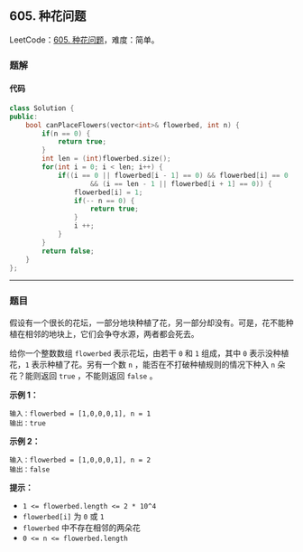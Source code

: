 ## 605. 种花问题

LeetCode：[605. 种花问题](https://leetcode.cn/problems/can-place-flowers/)，难度：简单。

### 题解

#### 代码

```c++
class Solution {
public:
    bool canPlaceFlowers(vector<int>& flowerbed, int n) {
        if(n == 0) {
            return true;
        }
        int len = (int)flowerbed.size();
        for(int i = 0; i < len; i++) {
            if((i == 0 || flowerbed[i - 1] == 0) && flowerbed[i] == 0 
                    && (i == len - 1 || flowerbed[i + 1] == 0)) {
                flowerbed[i] = 1;
                if(-- n == 0) {
                    return true;
                }
                i ++;
            }
        }
        return false;
    }
};
```



---



### 题目

假设有一个很长的花坛，一部分地块种植了花，另一部分却没有。可是，花不能种植在相邻的地块上，它们会争夺水源，两者都会死去。

给你一个整数数组 `flowerbed` 表示花坛，由若干 `0` 和 `1` 组成，其中 `0` 表示没种植花，`1` 表示种植了花。另有一个数 `n` ，能否在不打破种植规则的情况下种入 `n` 朵花？能则返回 `true` ，不能则返回 `false` 。

 

**示例 1：**

```
输入：flowerbed = [1,0,0,0,1], n = 1
输出：true
```

**示例 2：**

```
输入：flowerbed = [1,0,0,0,1], n = 2
输出：false
```

 

**提示：**

- `1 <= flowerbed.length <= 2 * 10^4`
- `flowerbed[i]` 为 `0` 或 `1`
- `flowerbed` 中不存在相邻的两朵花
- `0 <= n <= flowerbed.length`


